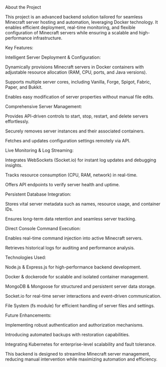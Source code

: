 About the Project

This project is an advanced backend solution tailored for seamless Minecraft server hosting and automation, leveraging Docker technology. It enables efficient deployment, real-time monitoring, and flexible configuration of Minecraft servers while ensuring a scalable and high-performance infrastructure.

Key Features:

Intelligent Server Deployment & Configuration:

Dynamically provisions Minecraft servers in Docker containers with adjustable resource allocation (RAM, CPU, ports, and Java versions).

Supports multiple server cores, including Vanilla, Forge, Spigot, Fabric, Paper, and Bukkit.

Enables easy modification of server properties without manual file edits.

Comprehensive Server Management:

Provides API-driven controls to start, stop, restart, and delete servers effortlessly.

Securely removes server instances and their associated containers.

Fetches and updates configuration settings remotely via API.

Live Monitoring & Log Streaming:

Integrates WebSockets (Socket.io) for instant log updates and debugging insights.

Tracks resource consumption (CPU, RAM, network) in real-time.

Offers API endpoints to verify server health and uptime.

Persistent Database Integration:

Stores vital server metadata such as names, resource usage, and container IDs.

Ensures long-term data retention and seamless server tracking.

Direct Console Command Execution:

Enables real-time command injection into active Minecraft servers.

Retrieves historical logs for auditing and performance analysis.

Technologies Used:

Node.js & Express.js for high-performance backend development.

Docker & dockerode for scalable and isolated container management.

MongoDB & Mongoose for structured and persistent server data storage.

Socket.io for real-time server interactions and event-driven communication.

File System (fs module) for efficient handling of server files and settings.

Future Enhancements:

Implementing robust authentication and authorization mechanisms.

Introducing automated backups with restoration capabilities.

Integrating Kubernetes for enterprise-level scalability and fault tolerance.

This backend is designed to streamline Minecraft server management, reducing manual intervention while maximizing automation and efficiency.
